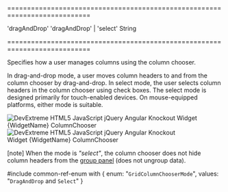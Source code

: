 ===========================================================================
<!--default-->'dragAndDrop'<!--/default-->
<!--acceptValues-->'dragAndDrop' | 'select'<!--/acceptValues-->
<!--type-->String<!--/type-->
===========================================================================

<!--shortDescription-->
Specifies how a user manages columns using the column chooser.
<!--/shortDescription-->

<!--fullDescription-->
In drag-and-drop mode, a user moves column headers to and from the column chooser by drag-and-drop. In select mode, the user selects column headers in the column chooser using check boxes. The select mode is designed primarily for touch-enabled devices. On mouse-equipped platforms, either mode is suitable.

<img src="/Content/images/doc/19_1/{WidgetName}/visual_elements/column-chooser_draganddrop-mode.png" alt="DevExtreme HTML5 JavaScript jQuery Angular Knockout Widget {WidgetName} ColumnChooser" style="margin-right:60px" /> <img src="/Content/images/doc/19_1/{WidgetName}/visual_elements/column-chooser_select-mode.png" alt="DevExtreme HTML5 JavaScript jQuery Angular Knockout Widget {WidgetName} ColumnChooser" style="margin-right:90px" />

[note] When the mode is *"select"*, the column chooser does not hide column headers from the [group panel](/Documentation/Guide/Widgets/DataGrid/Grouping/#User_Interaction/Group_Data) (does not ungroup data).

#include common-ref-enum with {
    enum: "`GridColumnChooserMode`",
    values: "`DragAndDrop` and `Select`"
}
<!--/fullDescription-->